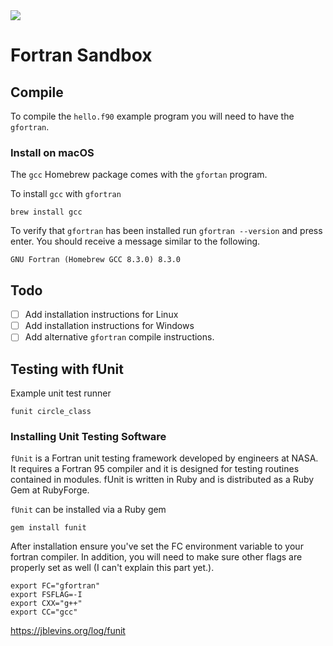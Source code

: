 <a href="https://travis-ci.org/joshuapowell/fortran-sandbox" target="_blank">
<img src="https://travis-ci.org/joshuapowell/fortran-sandbox.svg?branch=master" />
</a>

# Fortran Sandbox

## Compile
To compile the `hello.f90` example program you will need to have the
`gfortran`.

### Install on macOS
The `gcc` Homebrew package comes with the `gfortan` program.

To install `gcc` with `gfortran`

```
brew install gcc
```

To verify that `gfortran` has been installed run `gfortran --version` and
press enter. You should receive a message similar to the following.

```
GNU Fortran (Homebrew GCC 8.3.0) 8.3.0
```

## Todo

- [ ] Add installation instructions for Linux
- [ ] Add installation instructions for Windows
- [ ] Add alternative `gfortran` compile instructions.

## Testing with fUnit
Example unit test runner
```
funit circle_class
```

### Installing Unit Testing Software
`fUnit` is a Fortran unit testing framework developed by engineers at NASA. It 
requires a Fortran 95 compiler and it is designed for testing routines 
contained in modules. fUnit is written in Ruby and is distributed as a Ruby 
Gem at RubyForge.

`fUnit` can be installed via a Ruby gem
```
gem install funit
```

After installation ensure you've set the FC environment variable to your
fortran compiler. In addition, you will need to make sure other flags are
properly set as well (I can't explain this part yet.).
```
export FC="gfortran"
export FSFLAG=-I
export CXX="g++"
export CC="gcc"
```

https://jblevins.org/log/funit
